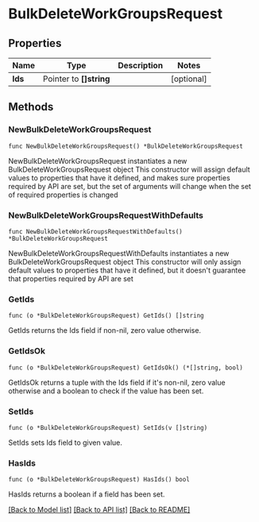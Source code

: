 # BulkDeleteWorkGroupsRequest

## Properties

Name | Type | Description | Notes
------------ | ------------- | ------------- | -------------
**Ids** | Pointer to **[]string** |  | [optional] 

## Methods

### NewBulkDeleteWorkGroupsRequest

`func NewBulkDeleteWorkGroupsRequest() *BulkDeleteWorkGroupsRequest`

NewBulkDeleteWorkGroupsRequest instantiates a new BulkDeleteWorkGroupsRequest object
This constructor will assign default values to properties that have it defined,
and makes sure properties required by API are set, but the set of arguments
will change when the set of required properties is changed

### NewBulkDeleteWorkGroupsRequestWithDefaults

`func NewBulkDeleteWorkGroupsRequestWithDefaults() *BulkDeleteWorkGroupsRequest`

NewBulkDeleteWorkGroupsRequestWithDefaults instantiates a new BulkDeleteWorkGroupsRequest object
This constructor will only assign default values to properties that have it defined,
but it doesn't guarantee that properties required by API are set

### GetIds

`func (o *BulkDeleteWorkGroupsRequest) GetIds() []string`

GetIds returns the Ids field if non-nil, zero value otherwise.

### GetIdsOk

`func (o *BulkDeleteWorkGroupsRequest) GetIdsOk() (*[]string, bool)`

GetIdsOk returns a tuple with the Ids field if it's non-nil, zero value otherwise
and a boolean to check if the value has been set.

### SetIds

`func (o *BulkDeleteWorkGroupsRequest) SetIds(v []string)`

SetIds sets Ids field to given value.

### HasIds

`func (o *BulkDeleteWorkGroupsRequest) HasIds() bool`

HasIds returns a boolean if a field has been set.


[[Back to Model list]](../README.md#documentation-for-models) [[Back to API list]](../README.md#documentation-for-api-endpoints) [[Back to README]](../README.md)


